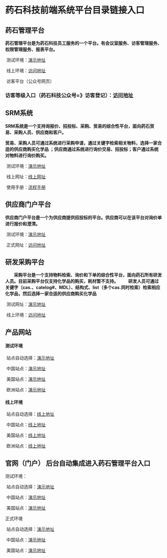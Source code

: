 # 药石科技前端系统平台目录链接入口

## 药石管理平台

​		**药石管理平台是为药石科技员工服务的一个平台。有会议室服务、访客管理服务、权限管理服务、报表平台。**

​		测试环境：[演示地址](http://192.168.1.152/index/workbench)

​		线上环境：[访问地址](https://bp.pharmablock.com)

​		访客平台（公众号网页）

### 访客等级入口（药石科技公众号=》访客登记）：[访问地址](https://service.pharmablock.com)

## SRM系统

​		**SRM系统是一个支持询报价、招投标、采购、贸易的综合性平台，面向药石贸易、采购人员、供应商和客户。**

​		**贸易、采购人员可通过系统进行采购申请，通过关键字检索相关物料，选择一家合适的供应商购买化学品 ；供应商通过系统进行询价交易、招投标；客户通过系统对物料进行询价购买。**

​		测试环境：[演示地址](http://192.168.1.152:8083/admin/dashboard)

​		线上网址：[线上网址](https://srm.pharmablock.com/admin/dashboard)

​		使用手册：[流程手册](https://testsrm.pharmablock.com/docs/)



## 供应商门户平台

​		**供应商门户平台是一个为供应商提供招投标的平台。供应商可以在该平台对询价单进行报价和澄清。**

​		测试环境：[演示地址](http://192.168.1.152:8081/auth/login?redirect=%2Fadmin%2Fdashboard)

​		正式网址：[访问地址](https://supplier.pharmablock.com/auth/login?redirect=%2Fadmin%2Fdashboard)



## 研发采购平台

    **采购平台是一个支持物料检索、询价和下单的综合性平台，面向药石所有研发人员。目前采购平台仅支持化学品的购买，耗材暂不支持。**
    **研发人员可通过关键字（cas.、catelog#、MDL）、结构式、list（多个cas.同时检索）检索相应化学品，然后选择一家合适的供应商购买化学品**

​		测试网址：[演示地址](http://192.168.1.152:443/home)

​		线上环境：[访问地址](https://purchasing.pharmablock.com)

## 产品网站

#### 测试环境

​		站点自动选择：[演示地址](http://139.196.141.113:8888)

​		中国站点：[演示地址](http://139.196.141.113:8888/cn/)

​		美国站点：[演示地址](http://139.196.141.113:8888/us/)

​		欧洲站点：[演示地址](http://139.196.141.113:8888/eu/)

#### 线上环境

​		站点自动选择：[线上地址](https://product.pharmablock.com)

​		中国站点：[线上地址](https://product.pharmablock.com/cn/)

​		美国站点：[线上地址](https://product.pharmablock.com/us/)

​		欧洲站点：[线上地址](https://product.pharmablock.com/us/)

## 官网（门户） 后台自动集成进入药石管理平台入口

测试环境：

​		站点自动选择：[演示地址](http://139.196.141.113:8889)

​		中国站点：[演示地址](http://139.196.141.113:8888/cn/)

​		美国站点：[演示地址](http://139.196.141.113:8888/us/)

正式环境

​		站点自动选择：[演示地址](https://www.pharmablock.com)

​		中国站点：[演示地址](https://www.pharmablock.com/cn/)

​		美国站点：[演示地址](https://www.pharmablock.com/us/)